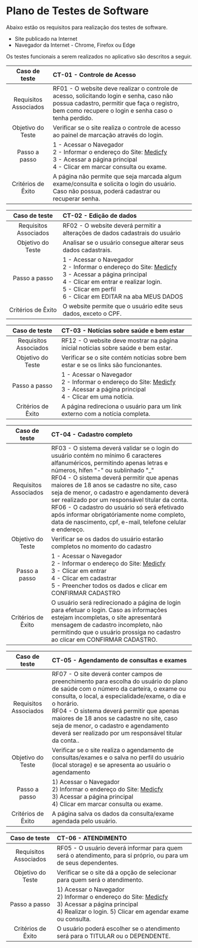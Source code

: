 # Plano de Testes de Software

Abaixo estão os requisitos para realização dos testes de software. 

- Site publicado na Internet
- Navegador da Internet - Chrome, Firefox ou Edge


Os testes funcionais a serem realizados no aplicativo são descritos a seguir.
 

|     Caso de teste     | CT-01 - Controle de Acesso |                                                                                                                                                                                                                                                                                                                                                                                                                        
| :-------------------: | :-------------------------------------------------------------------------------------------------------------------------------------------------------------------------------------------------------------------------------------------------------------------------------------------------|
| Requisitos Associados | RF01 - O website deve realizar o controle de acesso, solicitando login e senha, caso não possua cadastro, permitir que faça o registro, bem como recupere o login e senha caso o tenha perdido. |                                                                                                                                                                                                                                                                                                                                                                  
|   Objetivo do Teste   |Verificar se o site realiza o controle de acesso ao painel de marcação através do login.  |                                                                                                                                                                                                                                                                                                                                                                                                                                       |
|        Passo a passo         | 1 - Acessar o Navegador <br> 2 - Informar o endereço do Site: [Medicfy](https://marcosbgs.github.io/) <br> 3 - Acessar a página principal <br> 4 - Clicar em marcar consulta ou exame. |
|  Critérios de Êxito   | A página não permite que seja marcada algum exame/consulta e solicita o login do usuário. Caso não possua, poderá cadastrar ou recuperar senha.                                                                                                                                                                                                                                                                                                                               

|     Caso de teste     | CT-02 - Edição de dados |                                                                                                                                                                                                                                                                                                                                                                                                                        
| :-------------------: | :-------------------------------------------------------------------------------------------------------------------------------------------------------------------------------------------------------------------------------------------------------------------------------------------------|
| Requisitos Associados | RF02 - O website deverá permitir a alterações de dados cadastrais do usuário|                                                                                                                                                                                                                                                                                                                                                                  
|   Objetivo do Teste   |Analisar se o usuário consegue alterar seus dados cadastrais.  |                                                                                                                                                                                                                                                                                                                                                                                                                                       |
|        Passo a passo         | 1 - Acessar o Navegador <br> 2 - Informar o endereço do Site: [Medicfy](https://marcosbgs.github.io/) <br> 3 - Acessar a página principal <br> 4 - Clicar em entrar e realizar login. <br> 5 - Clicar em perfil <br> 6 - Clicar em EDITAR na aba MEUS DADOS |
|  Critérios de Êxito   | O website permite que o usuário edite seus dados, exceto o CPF.  

|     Caso de teste     | CT-03 - Notícias sobre saúde e bem estar |                                                                                                                                                                                                                                                                                                                                                                                                                        
| :-------------------: | :-------------------------------------------------------------------------------------------------------------------------------------------------------------------------------------------------------------------------------------------------------------------------------------------------|
| Requisitos Associados | RF12 - O website deve mostrar na página inicial notícias sobre saúde e bem estar.|                                                                                                                                                                                                                                                                                                                                                                  
|   Objetivo do Teste   |Verificar se o site contém notícias sobre bem estar e se os links são funcionantes.  |                                                                                                                                                                                                                                                                                                                                                                                                                                       |
|        Passo a passo         | 1 - Acessar o Navegador <br> 2 - Informar o endereço do Site: [Medicfy](https://marcosbgs.github.io/) <br> 3 - Acessar a página principal <br> 4 - Clicar em uma notícia. |
|  Critérios de Êxito   | A página redireciona o usuário para um link externo com a notícia completa.   

|     Caso de teste     | CT-04 - Cadastro completo |                                                                                                                                                                                                                                                                                                                                                                                                                        
| :-------------------: | :-------------------------------------------------------------------------------------------------------------------------------------------------------------------------------------------------------------------------------------------------------------------------------------------------|
| Requisitos Associados | RF03 - O sistema deverá validar se o login do usuário contém no mínimo 6 caracteres alfanuméricos, permitindo apenas letras e números, hífen "\-" ou sublinhado "\_" <br> RF04 - O sistema deverá permitir que apenas maiores de 18 anos se cadastre no site, caso seja de menor, o cadastro e agendamento deverá ser realizado por um responsável titular da conta. <br> RF06 - O cadastro do usuário só será efetivado após informar obrigatóriamente nome completo, data de nascimento, cpf, e-mail, telefone celular e endereço. |                                                                                                                                                                                                                                                                                                                                                                  
|   Objetivo do Teste   |Verificar se os dados do usuário estarão completos no momento do cadastro  |                                                                                                                                                                                                                                                                                                                                                                                                                                       |
|        Passo a passo         | 1 - Acessar o Navegador <br> 2 - Informar o endereço do Site: [Medicfy](https://marcosbgs.github.io/) <br> 3 - Clicar em entrar <br> 4 - Clicar em cadastrar <br> 5 - Preencher todos os dados e clicar em CONFIRMAR CADASTRO |
|  Critérios de Êxito   | O usuário será redirecionado a página de login para efetuar o login. Caso as informações estejam incompletas, o site apresentará mensagem de cadastro incompleto, não permitindo que o usuário prossiga no cadastro ao clicar em CONFIRMAR CADASTRO. 

|     Caso de teste     | CT-05 - Agendamento de consultas e exames |                                                                                                                                                                                                                  
| :-------------------: | :-------------------------------------------------------------------------------------------------------------------------------------------------------------------------------------------------------------------------------------------------------------------------------------------------|
| Requisitos Associados | RF07 - O site deverá conter campos de preenchimento para escolha do usuário do plano de saúde com o número da carteira, o exame ou consulta, o local, a especialidade/exame, o dia e o horário. <br> RF04 - O sistema deverá permitir que apenas maiores de 18 anos se cadastre no site, caso seja de menor, o cadastro e agendamento deverá ser realizado por um responsável titular da conta.. |                                                                                                                                                                                                                                                                                                                                                                  
| Objetivo do Teste | Verificar se o site realiza o agendamento de consultas/exames e o salva no perfil do usuário (local storage) e se apresenta ao usuário o agendamento|                                                                                                                                                                                                                                                                                                                                                                                                                                     |
|        Passo a passo         | 1) Acessar o Navegador <br> 2) Informar o endereço do Site: [Medicfy](https://marcosbgs.github.io/) <br> 3) Acessar a página principal <br> 4) Clicar em marcar consulta ou exame. |
| Critérios de Êxito | A página salva os dados da consulta/exame agendada pelo usuário.


|     Caso de teste     | CT-06 - ATENDIMENTO |                                                                                                                                                                                                                                                                                                                                                                                                                        
| :-------------------: | :-------------------------------------------------------------------------------------------------------------------------------------------------------------------------------------------------------------------------------------------------------------------------------------------------|
| Requisitos Associados | RF05 - O usuário deverá informar para quem será o atendimento, para si próprio, ou para um de seus dependentes.|                                                                                                                                                                                                                                                                                                                                                                  
|   Objetivo do Teste   |Verificar se o site dá a opção de selecionar para quem será o atendimento.  |                                                                                                                                                                                                                                                                                                                                                                                                                                       |
|        Passo a passo         | 1) Acessar o Navegador <br> 2) Informar o endereço do Site: [Medicfy](https://marcosbgs.github.io/) <br> 3) Acessar a página principal <br> 4) Realizar o login. 5) Clicar em agendar exame ou consulta. |
|  Critérios de Êxito   | O usuário poderá escolher se o atendimento será para o TITULAR ou o DEPENDENTE.  


